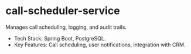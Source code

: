 # call-scheduler-service
Manages call scheduling, logging, and audit trails.
- Tech Stack: Spring Boot, PostgreSQL.
- Key Features: Call scheduling, user notifications, integration with CRM.
